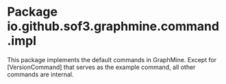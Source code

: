 # Package io.github.sof3.graphmine.command.impl
This package implements the default commands in GraphMine. Except for [VersionCommand] that serves as the example command, all other commands are internal.
